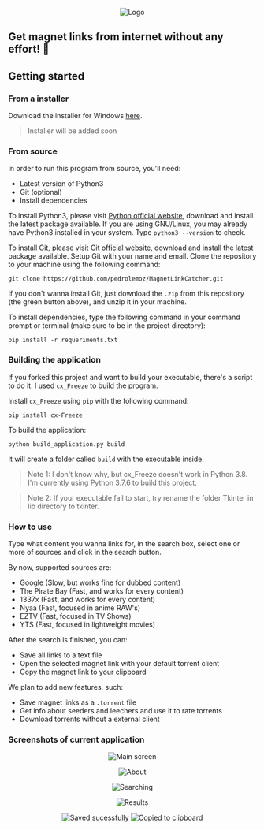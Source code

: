 <p align="center">
  <img src="https://i.imgur.com/lUaUCP0.png" alt="Logo"/>

## Get magnet links from internet without any effort! 🧲

## Getting started

### From a installer

Download the installer for Windows [here](https://github.com/pedrolemoz/MagnetLinkCatcher/#).

> Installer will be added soon

### From source

In order to run this program from source, you'll need:

* Latest version of Python3
* Git (optional)
* Install dependencies

To install Python3, please visit [Python official website](https://www.python.org/downloads/), download and install the latest package available. If you are using GNU/Linux, you may already have Python3 installed in your system. Type ```python3 --version``` to check.

To install Git, please visit [Git official website](https://git-scm.com/downloads), download and install the latest package available. Setup Git with your name and email. Clone the repository to your machine using the following command:

```
git clone https://github.com/pedrolemoz/MagnetLinkCatcher.git
```

If you don't wanna install Git, just download the ```.zip``` from this repository (the green button above), and unzip it in your machine.

To install dependencies, type the following command in your command prompt or terminal (make sure to be in the project directory):

```
pip install -r requeriments.txt
```

### Building the application

If you forked this project and want to build your executable, there's a script to do it. I used ```cx_Freeze``` to build the program.

Install ```cx_Freeze``` using ```pip``` with the following command:

```
pip install cx-Freeze
```

To build the application:

```
python build_application.py build
```

It will create a folder called ```build``` with the executable inside.

> Note 1: I don't know why, but cx_Freeze doesn't work in Python 3.8. I'm currently using Python 3.7.6 to build this project.

> Note 2: If your executable fail to start, try rename the folder Tkinter in lib directory to tkinter.


### How to use

Type what content you wanna links for, in the search box, select one or more of sources and click in the search button.

By now, supported sources are:

* Google (Slow, but works fine for dubbed content)
* The Pirate Bay (Fast, and works for every content)
* 1337x (Fast, and works for every content)
* Nyaa (Fast, focused in anime RAW's)
* EZTV (Fast, focused in TV Shows)
* YTS (Fast, focused in lightweight movies)

After the search is finished, you can:

* Save all links to a text file
* Open the selected magnet link with your default torrent client
* Copy the magnet link to your clipboard

We plan to add new features, such:

* Save magnet links as a ```.torrent``` file
* Get info about seeders and leechers and use it to rate torrents
* Download torrents without a external client

### Screenshots of current application

<p align="center">
  <img src="https://i.imgur.com/PZGf2q7.png" alt="Main screen"/>

<p align="center">
  <img src="https://i.imgur.com/VhtYCXE.png" alt="About"/>

<p align="center">
  <img src="https://i.imgur.com/0luEnbk.png" alt="Searching"/>

<p align="center">
  <img src="https://i.imgur.com/uw3zzIF.png" alt="Results"/>

<p align="center">
  <img src="https://i.imgur.com/7AgDU8X.png" alt="Saved sucessfully"/>
  <img src="https://i.imgur.com/fWny1hX.png" alt="Copied to clipboard"/>